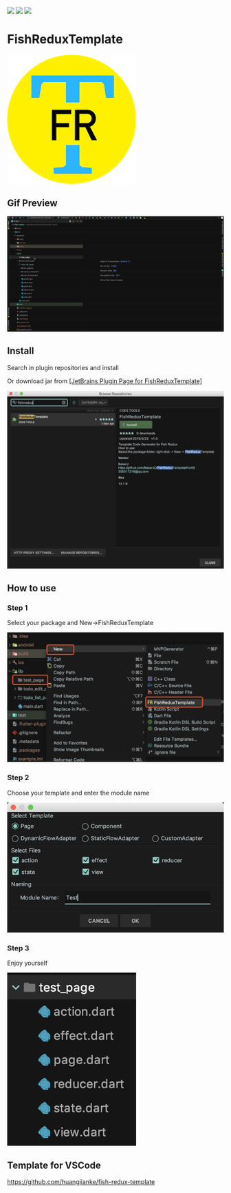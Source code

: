 [![](https://img.shields.io/jetbrains/plugin/v/12139-fishreduxtemplate)](https://plugins.jetbrains.com/plugin/12139-fishreduxtemplate) [![](https://img.shields.io/jetbrains/plugin/d/12139-fishreduxtemplate)](https://plugins.jetbrains.com/plugin/12139-fishreduxtemplate) [![](https://img.shields.io/jetbrains/plugin/r/rating/12139-fishreduxtemplate)](https://plugins.jetbrains.com/plugin/12139-fishreduxtemplate)

# FishReduxTemplate

![](https://github.com/BakerJQ/FishReduxTemplateForAS/blob/master/screenshots/logo.png?raw=true)

## Gif Preview

![](https://github.com/BakerJQ/FishReduxTemplateForAS/blob/master/screenshots/preview.gif?raw=true)

## Install
Search in plugin repositories and install 

Or download jar from [[JetBrains Plugin Page for FishReduxTemplate]](https://plugins.jetbrains.com/plugin/12139-fishreduxtemplate)

![](https://github.com/BakerJQ/FishReduxTemplateForAS/blob/master/screenshots/search.png?raw=true)

## How to use

### Step 1
Select your package and New->FishReduxTemplate

![](https://github.com/BakerJQ/FishReduxTemplateForAS/blob/master/screenshots/package.png?raw=true)

### Step 2
Choose your template and enter the module name

![](https://github.com/BakerJQ/FishReduxTemplateForAS/blob/master/screenshots/modal.png?raw=true)

### Step 3
Enjoy yourself

![](https://github.com/BakerJQ/FishReduxTemplateForAS/blob/master/screenshots/result.png?raw=true)

## Template for VSCode

https://github.com/huangjianke/fish-redux-template
